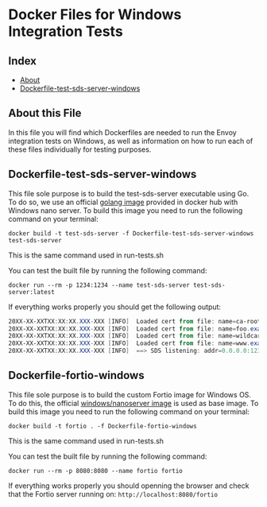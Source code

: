 # Docker Files for Windows Integration Tests

## Index

- [About](#about-this-file)
- [Dockerfile-test-sds-server-windows](#dockerfile-test-sds-server-windows)

## About this File

In this file you will find which Dockerfiles are needed to run the Envoy integration tests on Windows, as well as information on how to run each of these files individually for testing purposes.

## Dockerfile-test-sds-server-windows

This file sole purpose is to build the test-sds-server executable using Go. To do so, we use an official [golang image](https://hub.docker.com/_/golang/) provided in docker hub with Windows nano server.
To build this image you need to run the following command on your terminal:

`docker build -t test-sds-server -f Dockerfile-test-sds-server-windows test-sds-server`

This is the same command used in run-tests.sh

You can test the built file by running the following command:

`docker run --rm -p 1234:1234 --name test-sds-server test-sds-server:latest`

If everything works properly you should get the following output:

```Powershell
20XX-XX-XXTXX:XX:XX.XXX-XXX [INFO]  Loaded cert from file: name=ca-root
20XX-XX-XXTXX:XX:XX.XXX-XXX [INFO]  Loaded cert from file: name=foo.example.com
20XX-XX-XXTXX:XX:XX.XXX-XXX [INFO]  Loaded cert from file: name=wildcard.ingress.consul
20XX-XX-XXTXX:XX:XX.XXX-XXX [INFO]  Loaded cert from file: name=www.example.com
20XX-XX-XXTXX:XX:XX.XXX-XXX [INFO]  ==> SDS listening: addr=0.0.0.0:1234
```

## Dockerfile-fortio-windows

This file sole purpose is to build the custom Fortio image for Windows OS. To do this, the official [windows/nanoserver image](https://hub.docker.com/_/microsoft-windows-nanoserver) is used as base image.
To build this image you need to run the following command on your terminal:

`docker build -t fortio . -f Dockerfile-fortio-windows`

This is the same command used in run-tests.sh

You can test the built file by running the following command:

`docker run --rm -p 8080:8080 --name fortio fortio`

If everything works properly you should openning the browser and check that the Fortio server running on: `http://localhost:8080/fortio`
